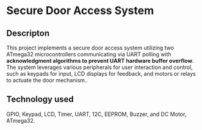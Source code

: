 # Secure Door Access System
## Descripton 
This project implements a secure door access system utilizing two ATmega32 microcontrollers communicating via UART polling with **acknowledgment algorithms to prevent UART hardware buffer overflow**. The system leverages various peripherals for user interaction and control, such as keypads for input, LCD displays for feedback, and motors or relays to actuate the door mechanism..
## Technology used
GPIO, Keypad, LCD, Timer, UART, 12C, EEPROM, Buzzer, and DC Motor, ATmega32.
